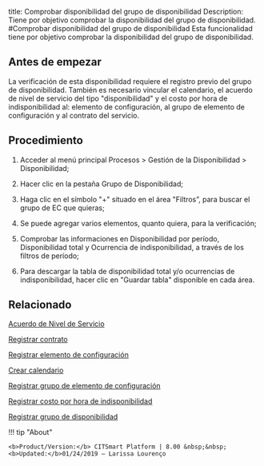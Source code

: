 title:  Comprobar disponibilidad del grupo de disponibilidad
Description: Tiene por objetivo comprobar la disponibilidad del grupo de disponibilidad.
#Comprobar disponibilidad del grupo de disponibilidad
Esta funcionalidad tiene por objetivo comprobar la disponibilidad del grupo de disponibilidad.

Antes de empezar
----------------

La verificación de esta disponibilidad requiere el registro previo del grupo de
disponibilidad. También es necesario vincular el calendario, el acuerdo de nivel
de servicio del tipo "disponibilidad" y el costo por hora de indisponibilidad
al: elemento de configuración, al grupo de elemento de configuración y al
contrato del servicio.

Procedimiento
-------------

1.  Acceder al menú principal Procesos \> Gestión de la Disponibilidad \>
    Disponibilidad;

2.  Hacer clic en la pestaña Grupo de Disponibilidad;

3.  Haga clic en el símbolo "+" situado en el área "Filtros”, para buscar el
    grupo de EC que quieras;

4.  Se puede agregar varios elementos, quanto quiera, para la verificación;

5.  Comprobar las informaciones en Disponibilidad por período, Disponibilidad
    total y Ocurrencia de indisponibilidad, a través de los filtros de período;

6.  Para descargar la tabla de disponibilidad total y/o ocurrencias de
    indisponibilidad, hacer clic en "Guardar tabla" disponible en cada área.


Relacionado
----------------

[Acuerdo de Nivel de Servicio](/es-es/citsmart-esp-8/processes/service-level/use/service-level-agreement.html)

[Registrar contrato](/es-es/citsmart-esp-8/additional-features/contract-management/use/register-contract.html)

[Registrar elemento de configuración](/es-es/citsmart-esp-8/processes/configuration/use/register-CI.html)

[Crear calendario](/es-es/citsmart-esp-8/platform-administration/time/create-calendar.html)

[Registrar grupo de elemento de configuración](/es-es/citsmart-esp-8/processes/configuration/configuration/register-configuration-item-group.html)

[Registrar costo por hora de indisponibilidad](/es-es/citsmart-esp-8/processes/configuration/use/cost-per-hour-unavailability.html)

[Registrar grupo de disponibilidad](/es-es/citsmart-esp-8/processes/availability/configuration/register-availability-group.html)

!!! tip "About"

    <b>Product/Version:</b> CITSmart Platform | 8.00 &nbsp;&nbsp;
    <b>Updated:</b>01/24/2019 – Larissa Lourenço
